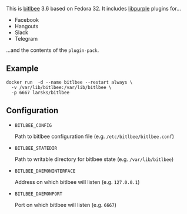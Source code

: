 This is [bitlbee][] 3.6 based on Fedora 32. It includes [libpurple][] plugins
for...

- Facebook
- Hangouts
- Slack
- Telegram

...and the contents of the `plugin-pack`.

[bitlbee]: https://www.bitlbee.org/
[libpurple]: https://developer.pidgin.im/wiki/WhatIsLibpurple

## Example

    docker run  -d --name bitlbee --restart always \
      -v /var/lib/bitlbee:/var/lib/bitlbee \
      -p 6667 larsks/bitlbee

## Configuration

- `BITLBEE_CONFIG`

  Path to bitlbee configuration file (e.g. `/etc/bitlbee/bitlbee.conf`)

- `BITLBEE_STATEDIR`

  Path to writable directory for bitlbee state (e.g. `/var/lib/bitlbee`)

- `BITLBEE_DAEMONINTERFACE`

  Address on which bitlbee will listen (e.g. `127.0.0.1`)

- `BITLBEE_DAEMONPORT`

  Port on which bitlbee will listen (e.g. `6667`)
